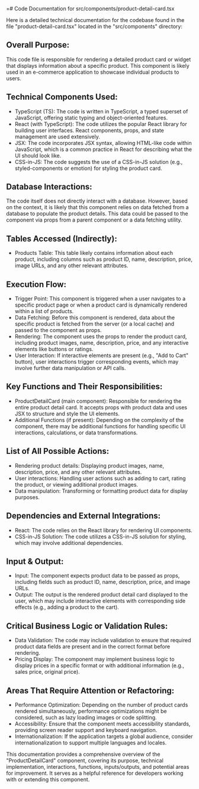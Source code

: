 =# Code Documentation for src/components/product-detail-card.tsx

Here is a detailed technical documentation for the codebase found in the file "product-detail-card.tsx" located in the "src/components" directory: 

## Overall Purpose: 
This code file is responsible for rendering a detailed product card or widget that displays information about a specific product. This component is likely used in an e-commerce application to showcase individual products to users. 

## Technical Components Used: 
- TypeScript (TS): The code is written in TypeScript, a typed superset of JavaScript, offering static typing and object-oriented features. 
- React (with TypeScript): The code utilizes the popular React library for building user interfaces. React components, props, and state management are used extensively. 
- JSX: The code incorporates JSX syntax, allowing HTML-like code within JavaScript, which is a common practice in React for describing what the UI should look like. 
- CSS-in-JS: The code suggests the use of a CSS-in-JS solution (e.g., styled-components or emotion) for styling the product card. 

## Database Interactions: 
The code itself does not directly interact with a database. However, based on the context, it is likely that this component relies on data fetched from a database to populate the product details. This data could be passed to the component via props from a parent component or a data fetching utility. 

## Tables Accessed (Indirectly): 
- Products Table: This table likely contains information about each product, including columns such as product ID, name, description, price, image URLs, and any other relevant attributes. 

## Execution Flow: 
- Trigger Point: This component is triggered when a user navigates to a specific product page or when a product card is dynamically rendered within a list of products. 
- Data Fetching: Before this component is rendered, data about the specific product is fetched from the server (or a local cache) and passed to the component as props. 
- Rendering: The component uses the props to render the product card, including product images, name, description, price, and any interactive elements like buttons or ratings. 
- User Interaction: If interactive elements are present (e.g., "Add to Cart" button), user interactions trigger corresponding events, which may involve further data manipulation or API calls. 

## Key Functions and Their Responsibilities: 
- ProductDetailCard (main component): Responsible for rendering the entire product detail card. It accepts props with product data and uses JSX to structure and style the UI elements. 
- Additional Functions (if present): Depending on the complexity of the component, there may be additional functions for handling specific UI interactions, calculations, or data transformations. 

## List of All Possible Actions: 
- Rendering product details: Displaying product images, name, description, price, and any other relevant attributes. 
- User interactions: Handling user actions such as adding to cart, rating the product, or viewing additional product images. 
- Data manipulation: Transforming or formatting product data for display purposes. 

## Dependencies and External Integrations: 
- React: The code relies on the React library for rendering UI components. 
- CSS-in-JS Solution: The code utilizes a CSS-in-JS solution for styling, which may involve additional dependencies. 

## Input & Output: 
- Input: The component expects product data to be passed as props, including fields such as product ID, name, description, price, and image URLs. 
- Output: The output is the rendered product detail card displayed to the user, which may include interactive elements with corresponding side effects (e.g., adding a product to the cart). 

## Critical Business Logic or Validation Rules: 
- Data Validation: The code may include validation to ensure that required product data fields are present and in the correct format before rendering. 
- Pricing Display: The component may implement business logic to display prices in a specific format or with additional information (e.g., sales price, original price). 

## Areas That Require Attention or Refactoring: 
- Performance Optimization: Depending on the number of product cards rendered simultaneously, performance optimizations might be considered, such as lazy loading images or code splitting. 
- Accessibility: Ensure that the component meets accessibility standards, providing screen reader support and keyboard navigation. 
- Internationalization: If the application targets a global audience, consider internationalization to support multiple languages and locales. 

This documentation provides a comprehensive overview of the "ProductDetailCard" component, covering its purpose, technical implementation, interactions, functions, inputs/outputs, and potential areas for improvement. It serves as a helpful reference for developers working with or extending this component.
